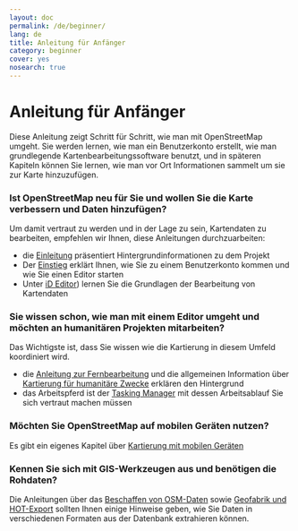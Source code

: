 ```yaml
---
layout: doc
permalink: /de/beginner/
lang: de
title: Anleitung für Anfänger
category: beginner
cover: yes
nosearch: true
---
```


Anleitung für Anfänger
================


Diese Anleitung zeigt Schritt für Schritt, wie man mit OpenStreetMap umgeht. Sie werden lernen,
wie man ein Benutzerkonto erstellt, wie man grundlegende Kartenbearbeitungssoftware benutzt, und in späteren Kapiteln können Sie lernen, wie man vor Ort
Informationen sammelt um sie zur Karte hinzuzufügen. 

### Ist OpenStreetMap neu für Sie und wollen Sie die Karte verbessern und Daten hinzufügen?

Um damit vertraut zu werden und in der Lage zu sein, Kartendaten zu bearbeiten, empfehlen wir Ihnen, diese Anleitungen durchzuarbeiten:
 - die [Einleitung](/de/beginner/introduction/) präsentiert Hintergrundinformationen zu dem Projekt
 - Der [Einstieg](/de/beginner/start-osm/) erklärt Ihnen, wie Sie zu einem Benutzerkonto kommen und wie Sie einen Editor starten
 - Unter [iD Editor](/de/beginner/id-editor)) lernen Sie die Grundlagen der Bearbeitung von Kartendaten


### Sie wissen schon, wie man mit einem Editor umgeht und möchten an humanitären Projekten mitarbeiten?

Das Wichtigste ist, dass Sie wissen wie die Kartierung in diesem Umfeld koordiniert wird.
 - die [Anleitung zur Fernbearbeitung](/de/coordination/HOT-Remote-Response-Guide/) und die allgemeinen Information über [Kartierung für humanitäre Zwecke](/de/coordination/humanitarian/) erklären den Hintergrund
 - das Arbeitspferd ist der [Tasking Manager](/de/coordination/tasking-manager3/) mit dessen Arbeitsablauf Sie sich vertraut machen müssen

### Möchten Sie OpenStreetMap auf mobilen Geräten nutzen?

Es gibt ein eigenes Kapitel über [Kartierung mit mobilen Geräten](/de/mobile-mapping)


### Kennen Sie sich mit GIS-Werkzeugen aus und benötigen die Rohdaten?

Die Anleitungen über das [Beschaffen von OSM-Daten](/de/osm-data/getting-data) sowie [Geofabrik und HOT-Export](/de/osm-data/geofabrik-and-hot-export) sollten Ihnen einige Hinweise geben, wie Sie Daten in verschiedenen Formaten aus der Datenbank extrahieren können.